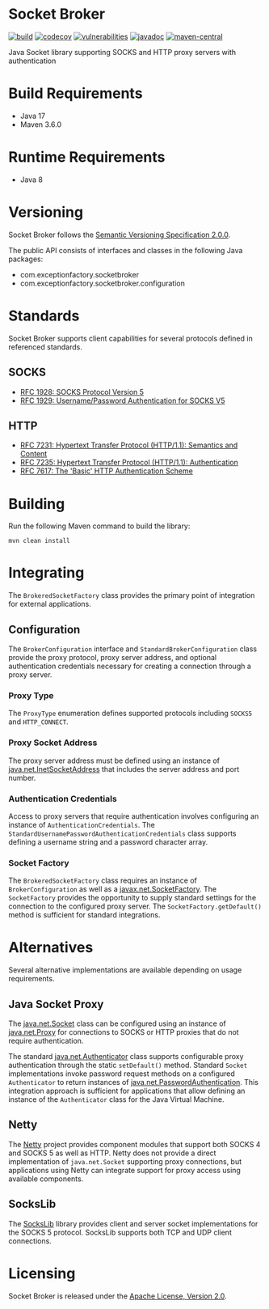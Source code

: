 # Socket Broker

[![build](https://github.com/exceptionfactory/socketbroker/actions/workflows/build.yml/badge.svg)](https://github.com/exceptionfactory/socketbroker/actions/workflows/build.yml)
[![codecov](https://codecov.io/gh/exceptionfactory/socketbroker/branch/main/graph/badge.svg?token=XM99GMCJGT)](https://codecov.io/gh/exceptionfactory/socketbroker)
[![vulnerabilities](https://snyk.io/test/github/exceptionfactory/socketbroker/badge.svg)](https://snyk.io/test/github/exceptionfactory/socketbroker)
[![javadoc](https://javadoc.io/badge2/com.exceptionfactory.socketbroker/socketbroker/javadoc.svg)](https://javadoc.io/doc/com.exceptionfactory.socketbroker/socketbroker)
[![maven-central](https://img.shields.io/maven-central/v/com.exceptionfactory.socketbroker/socketbroker)](https://search.maven.org/artifact/com.exceptionfactory.socketbroker/socketbroker)

Java Socket library supporting SOCKS and HTTP proxy servers with authentication 

# Build Requirements

- Java 17
- Maven 3.6.0

# Runtime Requirements

- Java 8

# Versioning

Socket Broker follows the [Semantic Versioning Specification 2.0.0](https://semver.org/).

The public API consists of interfaces and classes in the following Java packages:

- com.exceptionfactory.socketbroker
- com.exceptionfactory.socketbroker.configuration

# Standards

Socket Broker supports client capabilities for several protocols defined in referenced standards.

## SOCKS

- [RFC 1928: SOCKS Protocol Version 5](https://tools.ietf.org/html/rfc1928)
- [RFC 1929: Username/Password Authentication for SOCKS V5](https://tools.ietf.org/html/rfc1929)

## HTTP

- [RFC 7231: Hypertext Transfer Protocol (HTTP/1.1): Semantics and Content](https://tools.ietf.org/html/rfc7231)
- [RFC 7235: Hypertext Transfer Protocol (HTTP/1.1): Authentication](https://tools.ietf.org/html/rfc7235)
- [RFC 7617: The 'Basic' HTTP Authentication Scheme](https://tools.ietf.org/html/rfc7617)

# Building

Run the following Maven command to build the library:

```
mvn clean install
```

# Integrating

The `BrokeredSocketFactory` class provides the primary point of integration for external applications.

## Configuration

The `BrokerConfiguration` interface and `StandardBrokerConfiguration` class provide the proxy protocol, proxy server
address, and optional authentication credentials necessary for creating a connection through a proxy server.

### Proxy Type

The `ProxyType` enumeration defines supported protocols including `SOCKS5` and `HTTP_CONNECT`.

### Proxy Socket Address

The proxy server address must be defined using an instance
of [java.net.InetSocketAddress](https://docs.oracle.com/javase/8/docs/api/java/net/InetSocketAddress.html) that includes
the server address and port number.

### Authentication Credentials

Access to proxy servers that require authentication involves configuring an instance of `AuthenticationCredentials`.
The `StandardUsernamePasswordAuthenticationCredentials` class supports defining a username string and a password
character array.

### Socket Factory

The `BrokeredSocketFactory` class requires an instance of `BrokerConfiguration` as well as
a [javax.net.SocketFactory](https://docs.oracle.com/javase/8/docs/api/javax/net/SocketFactory.html). The `SocketFactory`
provides the opportunity to supply standard settings for the connection to the configured proxy server. The
`SocketFactory.getDefault()` method is sufficient for standard integrations.

# Alternatives

Several alternative implementations are available depending on usage requirements.

## Java Socket Proxy

The [java.net.Socket](https://docs.oracle.com/javase/8/docs/api/java/net/Socket.html) class can be configured using an
instance of [java.net.Proxy](https://docs.oracle.com/javase/8/docs/api/java/net/Proxy.html) for connections to SOCKS or
HTTP proxies that do not require authentication.

The standard [java.net.Authenticator](https://docs.oracle.com/javase/8/docs/api/java/net/Authenticator.html) class
supports configurable proxy authentication through the static `setDefault()` method. Standard `Socket` implementations
invoke password request methods on a configured `Authenticator` to return instances of
[java.net.PasswordAuthentication](https://docs.oracle.com/javase/8/docs/api/java/net/PasswordAuthentication.html). This
integration approach is sufficient for applications that allow defining an instance of the `Authenticator` class for the
Java Virtual Machine.

## Netty

The [Netty](https://netty.io) project provides component modules that support both SOCKS 4 and SOCKS 5 as well as HTTP.
Netty does not provide a direct implementation of `java.net.Socket` supporting proxy connections, but applications using
Netty can integrate support for proxy access using available components.

## SocksLib

The [SocksLib](https://github.com/fengyouchao/sockslib) library provides client and server socket implementations for
the SOCKS 5 protocol. SocksLib supports both TCP and UDP client connections.

# Licensing

Socket Broker is released under the [Apache License, Version 2.0](https://www.apache.org/licenses/LICENSE-2.0).
